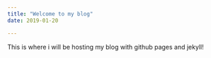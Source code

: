 ```yaml
---
title: "Welcome to my blog"
date: 2019-01-20

---
```


This is where i will be hosting my blog with github pages and jekyll!
